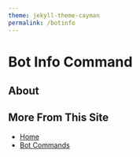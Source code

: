 ```yaml
---
theme: jekyll-theme-cayman
permalink: /botinfo
---
```

# Bot Info Command

## About

## More From This Site
* [Home](https://rafi-99.github.io/The-Monitor/)
* [Bot Commands](https://rafi-99.github.io/The-Monitor/commands)